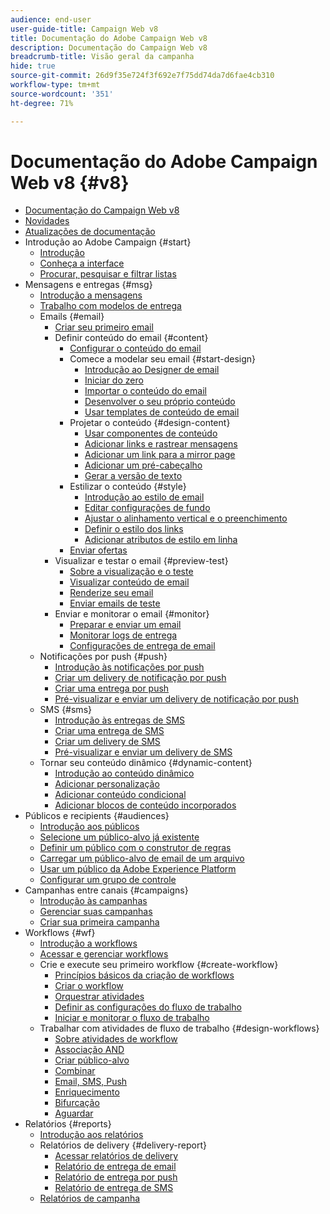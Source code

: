 ```yaml
---
audience: end-user
user-guide-title: Campaign Web v8
title: Documentação do Adobe Campaign Web v8
description: Documentação do Campaign Web v8
breadcrumb-title: Visão geral da campanha
hide: true
source-git-commit: 26d9f35e724f3f692e7f75dd74da7d6fae4cb310
workflow-type: tm+mt
source-wordcount: '351'
ht-degree: 71%

---
```



# Documentação do Adobe Campaign Web v8 {#v8}

+ [Documentação do Campaign Web v8](campaign-web-home.md)
+ [Novidades](rn/whats-new.md)
+ [Atualizações de documentação](rn/documentation-updates.md)
+ Introdução ao Adobe Campaign {#start}
   + [Introdução](get-started/get-started.md)
   + [Conheça a interface](get-started/user-interface.md)
   + [Procurar, pesquisar e filtrar listas](get-started/list-filters.md)
+ Mensagens e entregas {#msg}
   + [Introdução a mensagens](msg/gs-messages.md)
   + [Trabalho com modelos de entrega](msg/delivery-template.md)
   + Emails {#email}
      + [Criar seu primeiro email](email/create-email.md)
      + Definir conteúdo do email {#content}
         + [Configurar o conteúdo do email](content/edit-content.md)
         + Comece a modelar seu email {#start-design}
            + [Introdução ao Designer de email](content/get-started-email-designer.md)
            + [Iniciar do zero](content/create-email-content.md)
            + [Importar o conteúdo do email](content/existing-content.md)
            + [Desenvolver o seu próprio conteúdo](content/code-content.md)
            + [Usar templates de conteúdo de email](content/email-sample-templates.md)
         + Projetar o conteúdo {#design-content}
            + [Usar componentes de conteúdo](content/content-components.md)
            + [Adicionar links e rastrear mensagens](content/message-tracking.md)
            + [Adicionar um link para a mirror page](content/mirror-page.md)
            + [Adicionar um pré-cabeçalho](content/preheader.md)
            + [Gerar a versão de texto](content/text-version-email.md)
         + Estilizar o conteúdo {#style}
            + [Introdução ao estilo de email](content/get-started-email-style.md)
            + [Editar configurações de fundo](content/backgrounds.md)
            + [Ajustar o alinhamento vertical e o preenchimento](content/alignment-and-padding.md)
            + [Definir o estilo dos links](content/styling-links.md)
            + [Adicionar atributos de estilo em linha](content/inline-styling.md)
         + [Enviar ofertas](content/offers.md)
      + Visualizar e testar o email {#preview-test}
         + [Sobre a visualização e o teste](preview-test/preview-test.md)
         + [Visualizar conteúdo de email](preview-test/preview-content.md)
         + [Renderize seu email](preview-test/email-rendering.md)
         + [Enviar emails de teste](preview-test/proofs.md)
      + Enviar e monitorar o email {#monitor}
         + [Preparar e enviar um email](monitor/prepare-send.md)
         + [Monitorar logs de entrega](monitor/delivery-logs.md)
         + [Configurações de entrega de email](advanced-settings/delivery-settings.md)
   + Notificações por push {#push}
      + [Introdução às notificações por push](push/gs-push.md)
      + [Criar um delivery de notificação por push](push/create-push.md)
      + [Criar uma entrega por push](push/content-push.md)
      + [Pré-visualizar e enviar um delivery de notificação por push](push/send-push.md)
   + SMS {#sms}
      + [Introdução às entregas de SMS](sms/gs-sms.md)
      + [Criar uma entrega de SMS](sms/create-sms.md)
      + [Criar um delivery de SMS](sms/content-sms.md)
      + [Pré-visualizar e enviar um delivery de SMS](sms/send-sms.md)
   + Tornar seu conteúdo dinâmico {#dynamic-content}
      + [Introdução ao conteúdo dinâmico](personalization/gs-personalization.md)
      + [Adicionar personalização](personalization/personalize.md)
      + [Adicionar conteúdo condicional](personalization/conditions.md)
      + [Adicionar blocos de conteúdo incorporados](personalization/content-blocks.md)
+ Públicos e recipients {#audiences}
   + [Introdução aos públicos](audience/about-audiences.md)
   + [Selecione um público-alvo já existente](audience/add-audience.md)
   + [Definir um público com o construtor de regras](audience/segment-builder.md)
   + [Carregar um público-alvo de email de um arquivo](audience/file-audience.md)
   + [Usar um público da Adobe Experience Platform](audience/aep-audience.md)
   + [Configurar um grupo de controle](audience/control-group.md)
+ Campanhas entre canais {#campaigns}
   + [Introdução às campanhas](campaigns/gs-campaigns.md)
   + [Gerenciar suas campanhas](campaigns/manage-campaigns.md)
   + [Criar sua primeira campanha](campaigns/create-campaigns.md)
+ Workflows {#wf}
   + [Introdução a workflows](workflows/gs-workflows.md)
   + [Acessar e gerenciar workflows](workflows/access-monitor.md)
   + Crie e execute seu primeiro workflow {#create-workflow}
      + [Princípios básicos da criação de workflows](workflows/gs-workflow-creation.md)
      + [Criar o workflow](workflows/create-workflow.md)
      + [Orquestrar atividades](workflows/orchestrate-activities.md)
      + [Definir as configurações do fluxo de trabalho](workflows/workflow-settings.md)
      + [Iniciar e monitorar o fluxo de trabalho](workflows/start-monitor-workflows.md)
   + Trabalhar com atividades de fluxo de trabalho {#design-workflows}
      + [Sobre atividades de workflow](workflows/activities/about-activities.md)
      + [Associação AND](workflows/activities/and-join.md)
      + [Criar público-alvo](workflows/activities/build-audience.md)
      + [Combinar](workflows/activities/combine.md)
      + [Email, SMS, Push](workflows/activities/email.md)
      + [Enriquecimento](workflows/activities/enrichment.md)
      + [Bifurcação](workflows/activities/fork.md)
      + [Aguardar](workflows/activities/wait.md)
+ Relatórios {#reports}
   + [Introdução aos relatórios](reporting/gs-reports.md)
   + Relatórios de delivery {#delivery-report}
      + [Acessar relatórios de delivery](reporting/delivery-reports.md)
      + [Relatório de entrega de email](reporting/email-report.md)
      + [Relatório de entrega por push](reporting/push-report.md)
      + [Relatório de entrega de SMS](reporting/sms-report.md)
   + [Relatórios de campanha](reporting/campaign-reports.md)
